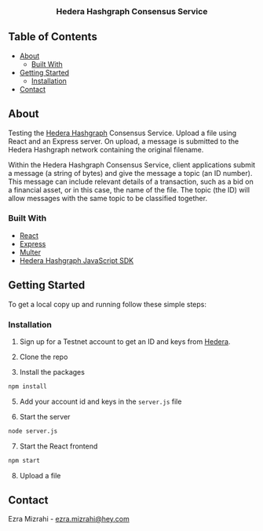 <br />
<p align="center">
  <h3 align="center">Hedera Hashgraph Consensus Service</h3>
</p>



## Table of Contents

* [About](#about)
  * [Built With](#built-with)
* [Getting Started](#getting-started)
  * [Installation](#installation)
* [Contact](#contact)



## About

Testing the [Hedera Hashgraph](https://docs.hedera.com/guides/docs/sdks) Consensus Service. Upload a file using React and an Express server. On upload, a message is submitted to the Hedera Hashgraph network containing the original filename.

Within the Hedera Hashgraph Consensus Service, client applications submit a message (a string of bytes) and give the message a topic (an ID number). This message can include relevant details of a transaction, such as a bid on a financial asset, or in this case, the name of the file. The topic (the ID) will allow messages with the same topic to be classified together.

### Built With

* [React](https://reactjs.org/)
* [Express](https://expressjs.com/)
* [Multer](https://github.com/expressjs/multer)
* [Hedera Hashgraph JavaScript SDK](https://docs.hedera.com/guides/docs/sdks)

## Getting Started

To get a local copy up and running follow these simple steps:

### Installation

1. Sign up for a Testnet account to get an ID and keys from [Hedera](https://hedera.com/).

2. Clone the repo

3. Install the packages
```sh
npm install
```
5. Add your account id and keys in the `server.js` file

6. Start the server
```bash
node server.js
```

7. Start the React frontend
```bash
npm start
```

8. Upload a file

## Contact

Ezra Mizrahi - ezra.mizrahi@hey.com
